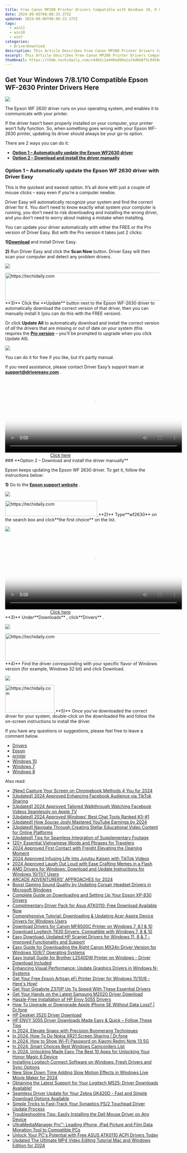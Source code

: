 ```yaml
---
title: Free Canon MP280 Printer Drivers Compatible with Windows 10, 8 & 7
date: 2024-09-05T08:08:33.375Z
updated: 2024-09-06T08:08:33.375Z
tags:
  - win11
  - win10
  - win7
categories:
  - DriverDownload
description: This Article Describes Free Canon MP280 Printer Drivers Compatible with Windows 10, 8 & 7
excerpt: This Article Describes Free Canon MP280 Printer Drivers Compatible with Windows 10, 8 & 7
thumbnail: https://thmb.techidaily.com/c44b3c2a949ed90a1a74d6b8f5c0458cbf8a943f8d64ce0fc757b91844bd2888.jpg
---
```


## Get Your Windows 7/8.1/10 Compatible Epson WF-2630 Printer Drivers Here

![](https://images.drivereasy.com/wp-content/uploads/2019/10/2019-10-18_11-07-32.jpg)

 The Epson WF 2630 driver runs on your operating system, and enables it to communicate with your printer.

 If the driver hasn’t been properly installed on your computer, your printer won’t fully function. So, when something goes wrong with your Epson WF-2630 printer, updating its driver should always be your go-to option.

There are 2 ways you can do it:

* **[Option 1 – Automatically update the Epson WF2630 driver](https://tools.techidaily.com/drivereasy/download/)**
* **[Option 2 – Download and install the driver manually](https://tools.techidaily.com/drivereasy/download/)**

### **Option 1 – Automatically update** the Epson WF 2630 **driver** with Driver Easy

 This is the quickest and easiest option. It’s all done with just a couple of mouse clicks – easy even if you’re a computer newbie.

 Driver Easy will automatically recognize your system and find the correct driver for it. You don’t need to know exactly what system your computer is running, you don’t need to risk downloading and installing the wrong driver, and you don’t need to worry about making a mistake when installing.

 You can update your driver automatically with either the FREE or the Pro version of Driver Easy. But with the Pro version it takes just 2 clicks:

 **1)[Download](https://tools.techidaily.com/drivereasy/download/) [](https://tools.techidaily.com/drivereasy/download/)**  and install Driver Easy.

**2)** Run Driver Easy and click the **Scan Now** button. Driver Easy will then scan your computer and detect any problem drivers.

![](https://images.drivereasy.com/wp-content/uploads/2019/10/2019-10-17_12-11-59-7.jpg)

<!-- affiliate ads begin -->
<a href="https://unicoeye.pxf.io/c/5597632/2134229/18498" target="_top" id="2134229">
  <img src="//a.impactradius-go.com/display-ad/18498-2134229" border="0" alt="https://techidaily.com" width="728" height="90"/>
</a>
<img height="0" width="0" src="https://unicoeye.pxf.io/i/5597632/2134229/18498" style="position:absolute;visibility:hidden;" border="0" />
<!-- affiliate ads end -->
**3)** Click the **Update**  button next to the Epson WF-2630 driver to automatically download the correct version of that driver, then you can manually install it (you can do this with the FREE version).

 Or click **Update All** to automatically download and install the correct version of _all_ the drivers that are missing or out of date on your system (this requires the **[Pro version](https://tools.techidaily.com/drivereasy/download/)**  – you’ll be prompted to upgrade when you click Update All).

![](https://images.drivereasy.com/wp-content/uploads/2019/10/2019-10-18_11-03-55.jpg)

 You can do it for free if you like, but it’s partly manual.

 If you need assistance, please contact Driver Easy’s support team at [**support@drivereasy.com**](https://tools.techidaily.com/drivereasy/download/) .

<!-- affiliate ads begin -->
<span id="1938141">
					<video width="576" height="240" style="cursor:pointer"
           poster="//a.impactradius-go.com/display-clicktoplayimage/1938141.png"
           onclick="if(!this.playClicked){this.play();this.setAttribute('controls',true);this.playClicked=true;}">
	   <source src="//a.impactradius-go.com/display-ad/22993-1938141">
	   <img src="//a.impactradius-go.com/display-clicktoplayimage/1938141.png" style="border: none; height: 100%; width: 100%; object-fit: contain">
	</video>
	<div style="width:360px;text-align:center"><a href="javascript:window.open(decodeURIComponent('https%3A%2F%2Fhomestyler.sjv.io%2Fc%2F5597632%2F1938141%2F22993'), '_blank');void(0);">Click here</a></div>
</span>
<img height="0" width="0" src="https://imp.pxf.io/i/5597632/1938141/22993" style="position:absolute;visibility:hidden;" border="0" />
<!-- affiliate ads end -->
### **Option 2 – Download and install the driver manually**

 Epson keeps updating the Epson WF 2630 driver. To get it, follow the instructions below:

**1)** Go to the **[Epson support website](https://epson.com/usa)**  .

![](https://images.drivereasy.com/wp-content/uploads/2019/10/2019-10-18_11-30-53-1024x402.jpg)

<!-- affiliate ads begin -->
<a href="https://25home.pxf.io/c/5597632/2123474/16836" target="_top" id="2123474">
  <img src="//a.impactradius-go.com/display-ad/16836-2123474" border="0" alt="https://techidaily.com" width="300" height="50"/>
</a>
<img height="0" width="0" src="https://25home.pxf.io/i/5597632/2123474/16836" style="position:absolute;visibility:hidden;" border="0" />
<!-- affiliate ads end -->
**2)** Type**wf2630** on the search box and click**the first choice** on the list.

![](https://images.drivereasy.com/wp-content/uploads/2019/10/2019-10-18_11-31-43-1024x475.jpg)

<!-- affiliate ads begin -->
<span id="1983446">
					<video width="576" height="240" style="cursor:pointer"
           poster="//a.impactradius-go.com/display-clicktoplayimage/1983446.png"
           onclick="if(!this.playClicked){this.play();this.setAttribute('controls',true);this.playClicked=true;}">
	   <source src="//a.impactradius-go.com/display-ad/22993-1983446">
	   <img src="//a.impactradius-go.com/display-clicktoplayimage/1983446.png" style="border: none; height: 100%; width: 100%; object-fit: contain">
	</video>
	<div style="width:360px;text-align:center"><a href="javascript:window.open(decodeURIComponent('https%3A%2F%2Fhomestyler.sjv.io%2Fc%2F5597632%2F1983446%2F22993'), '_blank');void(0);">Click here</a></div>
</span>
<img height="0" width="0" src="https://imp.pxf.io/i/5597632/1983446/22993" style="position:absolute;visibility:hidden;" border="0" />
<!-- affiliate ads end -->
**3)** Under**Downloads** , click**Drivers** .

![](https://images.drivereasy.com/wp-content/uploads/2019/10/2019-10-18_11-33-46-1024x524.jpg)

<!-- affiliate ads begin -->
<a href="https://appsumo.8odi.net/c/5597632/2118322/7443" target="_top" id="2118322">
  <img src="//a.impactradius-go.com/display-ad/7443-2118322" border="0" alt="https://techidaily.com" width="728" height="90"/>
</a>
<img height="0" width="0" src="https://appsumo.8odi.net/i/5597632/2118322/7443" style="position:absolute;visibility:hidden;" border="0" />
<!-- affiliate ads end -->
**4)** Find the driver corresponding with your specific flavor of Windows version (for example, Windows 32 bit) and click Download.

![](https://images.drivereasy.com/wp-content/uploads/2019/10/2019-10-18_11-33-46-2-1024x329.jpg)

<!-- affiliate ads begin -->
<a href="https://25home.pxf.io/c/5597632/2123469/16836" target="_top" id="2123469">
  <img src="//a.impactradius-go.com/display-ad/16836-2123469" border="0" alt="https://techidaily.com" width="160" height="90"/>
</a>
<img height="0" width="0" src="https://25home.pxf.io/i/5597632/2123469/16836" style="position:absolute;visibility:hidden;" border="0" />
<!-- affiliate ads end -->
**5)** Once you’ve downloaded the correct driver for your system, double-click on the downloaded file and follow the on-screen instructions to install the driver.

 If you have any questions or suggestions, please feel free to leave a comment below.

* [Drivers](https://tools.techidaily.com/drivereasy/download/)
* [Epson](https://tools.techidaily.com/drivereasy/download/)
* [printer](https://tools.techidaily.com/drivereasy/download/)
* [Windows 10](https://tools.techidaily.com/drivereasy/download/)
* [Windows 7](https://tools.techidaily.com/drivereasy/download/)
* [Windows 8](https://tools.techidaily.com/drivereasy/download/)

<ins class="adsbygoogle"
     style="display:block"
     data-ad-format="autorelaxed"
     data-ad-client="ca-pub-7571918770474297"
     data-ad-slot="1223367746"></ins>



<ins class="adsbygoogle"
     style="display:block"
     data-ad-client="ca-pub-7571918770474297"
     data-ad-slot="8358498916"
     data-ad-format="auto"
     data-full-width-responsive="true"></ins>

<span class="atpl-alsoreadstyle">Also read:</span>
<div><ul>
<li><a href="https://screen-activity-recording.techidaily.com/new-capture-your-screen-on-chromebook-methods-4-you-for-2024/"><u>[New] Capture Your Screen on Chromebook  Methods 4 You for 2024</u></a></li>
<li><a href="https://facebook-clips.techidaily.com/updated-2024-approved-enhancing-facebook-audience-via-tiktok-sharing/"><u>[Updated] 2024 Approved  Enhancing Facebook Audience via TikTok Sharing</u></a></li>
<li><a href="https://facebook-videos.techidaily.com/updated-2024-approved-tailored-walkthrough-watching-facebook-videos-seamlessly-on-apple-tv/"><u>[Updated] 2024 Approved  Tailored Walkthrough  Watching Facebook Videos Seamlessly on Apple TV</u></a></li>
<li><a href="https://screen-recording.techidaily.com/updated-2024-approved-windows-best-chat-tools-ranked-3-1/"><u>[Updated] 2024 Approved  Windows' Best Chat Tools  Ranked #3-#1</u></a></li>
<li><a href="https://youtube-data.techidaily.com/ed-how-sourav-joshi-mastered-youtube-earnings-by-2024/"><u>[Updated] How Sourav Joshi Mastered YouTube Earnings by 2024</u></a></li>
<li><a href="https://youtube-webster.techidaily.com/ed-navigate-through-creating-stellar-educational-video-content-for-online-platforms/"><u>[Updated] Navigate Through Creating Stellar Educational Video Content for Online Platforms</u></a></li>
<li><a href="https://some-approaches.techidaily.com/updated-tips-for-seamless-integration-of-supplementary-footage/"><u>[Updated] Tips for Seamless Integration of Supplementary Footage</u></a></li>
<li><a href="https://mondly-stories.techidaily.com/120plus-essential-vietnamese-words-and-phrases-for-travelers/"><u>120+ Essential Vietnamese Words and Phrases for Travelers</u></a></li>
<li><a href="https://some-knowledge.techidaily.com/2024-approved-first-contact-with-freight-elevating-the-opening-moment/"><u>2024 Approved  First Contact with Freight  Elevating the Opening Moment</u></a></li>
<li><a href="https://tiktok-clips.techidaily.com/2024-approved-infusing-life-into-jujutsu-kaisen-with-tiktok-videos/"><u>2024 Approved  Infusing Life Into Jujutsu Kaisen with TikTok Videos</u></a></li>
<li><a href="https://extra-support.techidaily.com/2024-approved-laugh-out-loud-with-ease-crafting-memes-in-a-flash/"><u>2024 Approved  Laugh Out Loud with Ease  Crafting Memes in a Flash</u></a></li>
<li><a href="https://win-amazing.techidaily.com/amd-drivers-for-windows-download-and-update-instructions-for-windows-10117-users/"><u>AMD Drivers for Windows: Download and Update Instructions for Windows 10/11/7 Users</u></a></li>
<li><a href="https://extra-information.techidaily.com/arcade-adventurers-approaches-for-2024/"><u>ARCADE ADVENTURERS' APPROACHES for 2024</u></a></li>
<li><a href="https://win-amazing.techidaily.com/boost-gaming-sound-quality-by-updating-corsair-headset-drivers-in-microsoft-windows/"><u>Boost Gaming Sound Quality by Updating Corsair Headset Drivers in Microsoft Windows</u></a></li>
<li><a href="https://win-amazing.techidaily.com/complete-guide-on-downloading-and-setting-up-your-epson-xp-830-drivers/"><u>Complete Guide on Downloading and Setting Up Your Epson XP-830 Drivers</u></a></li>
<li><a href="https://win-amazing.techidaily.com/complimentary-driver-pack-for-asus-atk0110-free-download-available-now/"><u>Complimentary Driver Pack for Asus ATK0110: Free Download Available Now</u></a></li>
<li><a href="https://win-amazing.techidaily.com/comprehensive-tutorial-downloading-and-updating-acer-aspire-device-drivers-for-windows-users/"><u>Comprehensive Tutorial: Downloading & Updating Acer Aspire Device Drivers for Windows Users</u></a></li>
<li><a href="https://win-amazing.techidaily.com/download-drivers-for-canon-mf8500c-printer-on-windows-7-81-and-10/"><u>Download Drivers for Canon MF8500C Printer on Windows 7, 8.1 & 10</u></a></li>
<li><a href="https://win-amazing.techidaily.com/download-logitech-t630-drivers-compatible-with-windows-7-8-and-10/"><u>Download Logitech T630 Drivers: Compatible with Windows 7, 8 & 10</u></a></li>
<li><a href="https://win-amazing.techidaily.com/easy-download-updated-hp-scanjet-drivers-for-windows-11-8-and-7-improved-functionality-and-support/"><u>Easy Download: Updated HP Scanjet Drivers for Windows 11, 8 & 7 - Improved Functionality and Support</u></a></li>
<li><a href="https://win-amazing.techidaily.com/easy-guide-for-downloading-the-right-canon-mx34n-driver-version-for-windows-1087-operating-systems/"><u>Easy Guide for Downloading the Right Canon MX34n Driver Version for Windows 10/8/7 Operating Systems</u></a></li>
<li><a href="https://win-amazing.techidaily.com/easy-install-guide-for-brother-l2540dw-printer-on-windows-driver-download-included/"><u>Easy Install Guide for Brother L2540DW Printer on Windows - Driver Download Included</u></a></li>
<li><a href="https://win-amazing.techidaily.com/enhancing-visual-performance-update-graphics-drivers-in-windows-n-systems/"><u>Enhancing Visual Performance: Update Graphics Drivers in Windows N-Systems</u></a></li>
<li><a href="https://win-amazing.techidaily.com/get-your-free-epson-artisan-efi-printer-driver-for-windows-11108-heres-how/"><u>Get Your Free Epson Artisan eFi Printer Driver for Windows 11/10/8 - Here's How!</u></a></li>
<li><a href="https://win-amazing.techidaily.com/get-your-gigabyte-z370p-up-to-speed-with-these-essential-drivers/"><u>Get Your Gigabyte Z370P Up To Speed With These Essential Drivers</u></a></li>
<li><a href="https://win-amazing.techidaily.com/get-your-hands-on-the-latest-samsung-m2020-driver-download/"><u>Get Your Hands on the Latest Samsung M2020 Driver Download</u></a></li>
<li><a href="https://win-amazing.techidaily.com/hassle-free-installation-of-hp-envy-5055-drivers/"><u>Hassle-Free Installation of HP Envy 5055 Drivers</u></a></li>
<li><a href="https://techidaily.com/how-to-upgrade-or-downgrade-apple-iphone-se-without-data-loss-drfone-by-drfone-ios-system-repair-ios-system-repair/"><u>How To Upgrade or Downgrade Apple iPhone SE Without Data Loss? | Dr.fone</u></a></li>
<li><a href="https://win-amazing.techidaily.com/hp-deskjet-3520-driver-download/"><u>HP Deskjet 3520 Driver Download</u></a></li>
<li><a href="https://win-amazing.techidaily.com/hp-envy-5055-driver-downloads-made-easy-and-quick-follow-these-tips/"><u>HP ENVY 5055 Driver Downloads Made Easy & Quick – Follow These Tips</u></a></li>
<li><a href="https://snapchat-videos.techidaily.com/in-2024-elevate-snaps-with-precision-boomerang-techniques/"><u>In 2024, Elevate Snaps with Precision Boomerang Techniques</u></a></li>
<li><a href="https://screen-mirror.techidaily.com/in-2024-how-to-do-nokia-xr21-screen-sharing-drfone-by-drfone-android/"><u>In 2024, How To Do Nokia XR21 Screen Sharing | Dr.fone</u></a></li>
<li><a href="https://unlock-android.techidaily.com/in-2024-how-to-show-wi-fi-password-on-xiaomi-redmi-note-13-5g-by-drfone-android/"><u>In 2024, How to Show Wi-Fi Password on Xiaomi Redmi Note 13 5G</u></a></li>
<li><a href="https://remote-screen-capture.techidaily.com/in-2024-smart-choices-best-windows-camcorders-list/"><u>In 2024, Smart Choices  Best Windows Camcorders List</u></a></li>
<li><a href="https://easy-unlock-android.techidaily.com/in-2024-unlocking-made-easy-the-best-10-apps-for-unlocking-your-honor-magic-6-device-by-drfone-android/"><u>In 2024, Unlocking Made Easy The Best 10 Apps for Unlocking Your Honor Magic 6 Device</u></a></li>
<li><a href="https://win-amazing.techidaily.com/installing-logitech-connect-software-on-windows-fresh-drivers-and-sync-options/"><u>Installing Logitech Connect Software on Windows: Fresh Drivers and Sync Options</u></a></li>
<li><a href="https://smart-video-editing.techidaily.com/new-slow-down-time-adding-slow-motion-effects-in-windows-live-movie-maker-for-2024/"><u>New Slow Down Time Adding Slow Motion Effects in Windows Live Movie Maker for 2024</u></a></li>
<li><a href="https://win-amazing.techidaily.com/1722972978422-obtaining-the-latest-support-for-your-logitech-m525-driver-downloads-available/"><u>Obtaining the Latest Support for Your Logitech M525: Driver Downloads Available!</u></a></li>
<li><a href="https://win-amazing.techidaily.com/seamless-driver-update-for-your-zebra-gk420d-fast-and-simple-download-options-available/"><u>Seamless Driver Update for Your Zebra GK420D - Fast and Simple Download Options Available</u></a></li>
<li><a href="https://win-amazing.techidaily.com/simple-tricks-to-fast-track-your-synaptics-ps2-touchpad-driver-update-process/"><u>Simple Tricks to Fast-Track Your Synaptics PS/2 Touchpad Driver Update Process</u></a></li>
<li><a href="https://win-amazing.techidaily.com/troubleshooting-tips-easily-installing-the-dell-mouse-driver-on-any-device/"><u>Troubleshooting Tips: Easily Installing the Dell Mouse Driver on Any Device</u></a></li>
<li><a href="https://tech-revival.techidaily.com/ultramediamanager-pro-leading-iphone-ipad-picture-and-film-data-migration-tool-to-compatible-pcs/"><u>UltraMediaManager Pro™: Leading iPhone, iPad Picture and Film Data Migration Tool to Compatible PCs</u></a></li>
<li><a href="https://win-amazing.techidaily.com/1722977427131-unlock-your-pcs-potential-with-free-asus-atk0110-acpi-drivers-today/"><u>Unlock Your PC's Potential with Free ASUS ATK0110 ACPI Drivers Today</u></a></li>
<li><a href="https://smart-video-creator.techidaily.com/updated-the-ultimate-mp4-video-editing-tutorial-mac-and-windows-edition-for-2024/"><u>Updated The Ultimate MP4 Video Editing Tutorial Mac and Windows Edition for 2024</u></a></li>
</ul></div>
